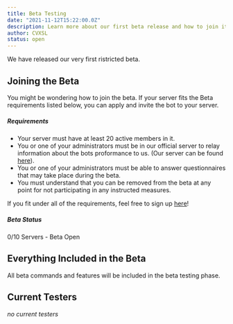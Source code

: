 ```yaml
---
title: Beta Testing
date: "2021-11-12T15:22:00.0Z"
description: Learn more about our first beta release and how to join it!
author: CVXSL
status: open
---
```

We have released our very first ristricted beta.

## Joining the Beta

You might be wondering how to join the beta. If your server fits the Beta requirements listed below, you can apply and invite the bot to your server.

##### Requirements

- Your server must have at least 20 active members in it.
- You or one of your administrators must be in our official server to relay information about the bots proformance to us. (Our server can be found [here](https://discord.gg/2NaDrfV6MK)).
- You or one of your administrators must be able to answer questionnaires that may take place during the beta.
- You must understand that you can be removed from the beta at any point for not participating in any instructed measures.

If you fit under all of the requirements, feel free to sign up [here](https://forms.gle/wwJjkdDuk2PJhukb9)!

##### Beta Status

0/10 Servers - Beta Open

## Everything Included in the Beta

All beta commands and features will be included in the beta testing phase.

## Current Testers

*no current testers*
